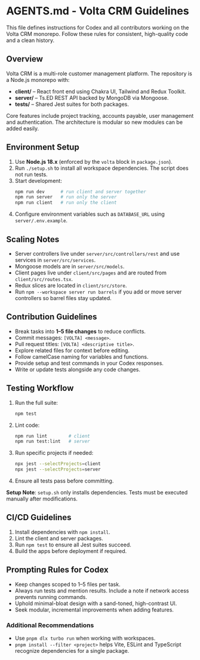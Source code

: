 # AGENTS.md - Volta CRM Guidelines

This file defines instructions for Codex and all contributors working on the Volta CRM monorepo. Follow these rules for consistent, high-quality code and a clean history.

## Overview

Volta CRM is a multi-role customer management platform. The repository is a Node.js monorepo with:

- **client/** – React front end using Chakra UI, Tailwind and Redux Toolkit.
- **server/** – Ts.ED REST API backed by MongoDB via Mongoose.
- **tests/** – Shared Jest suites for both packages.

Core features include project tracking, accounts payable, user management and authentication. The architecture is modular so new modules can be added easily.

## Environment Setup

1. Use **Node.js 18.x** (enforced by the `volta` block in `package.json`).
2. Run `./setup.sh` to install all workspace dependencies. The script does not run tests.
3. Start development:
   ```bash
   npm run dev      # run client and server together
   npm run server   # run only the server
   npm run client   # run only the client
   ```
4. Configure environment variables such as `DATABASE_URL` using `server/.env.example`.

## Scaling Notes

- Server controllers live under `server/src/controllers/rest` and use services in `server/src/services`.
- Mongoose models are in `server/src/models`.
- Client pages live under `client/src/pages` and are routed from `client/src/routes.tsx`.
- Redux slices are located in `client/src/store`.
- Run `npm --workspace server run barrels` if you add or move server controllers so barrel files stay updated.

## Contribution Guidelines

- Break tasks into **1–5 file changes** to reduce conflicts.
- Commit messages: `[VOLTA] <message>`.
- Pull request titles: `[VOLTA] <descriptive title>`.
- Explore related files for context before editing.
- Follow camelCase naming for variables and functions.
- Provide setup and test commands in your Codex responses.
- Write or update tests alongside any code changes.

## Testing Workflow

1. Run the full suite:
   ```bash
   npm test
   ```
2. Lint code:
   ```bash
   npm run lint        # client
   npm run test:lint   # server
   ```
3. Run specific projects if needed:
   ```bash
   npx jest --selectProjects=client
   npx jest --selectProjects=server
   ```
4. Ensure all tests pass before committing.

**Setup Note**: `setup.sh` only installs dependencies. Tests must be executed manually after modifications.

## CI/CD Guidelines

1. Install dependencies with `npm install`.
2. Lint the client and server packages.
3. Run `npm test` to ensure all Jest suites succeed.
4. Build the apps before deployment if required.

## Prompting Rules for Codex

- Keep changes scoped to 1–5 files per task.
- Always run tests and mention results. Include a note if network access prevents running commands.
- Uphold minimal-bloat design with a sand-toned, high-contrast UI.
- Seek modular, incremental improvements when adding features.

### Additional Recommendations

- Use `pnpm dlx turbo run` when working with workspaces.
- `pnpm install --filter <project>` helps Vite, ESLint and TypeScript recognize dependencies for a single package.

